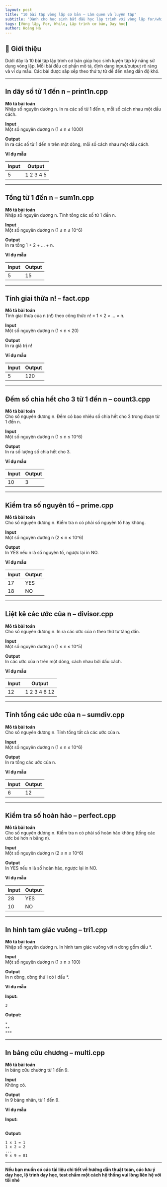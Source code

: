 ```yaml
---
layout: post
title: "10 bài tập vòng lặp cơ bản – Làm quen và luyện tập"
subtitle: "Dành cho học sinh bắt đầu học lập trình với vòng lặp for/while"
tags: [Vòng lặp, For, While, Lập trình cơ bản, Dạy học]
author: Hoàng Hà
---
```


## 📘 Giới thiệu

Dưới đây là 10 bài tập lập trình cơ bản giúp học sinh luyện tập kỹ năng sử dụng vòng lặp. Mỗi bài đều có phần mô tả, định dạng input/output rõ ràng và ví dụ mẫu. Các bài được sắp xếp theo thứ tự từ dễ đến nâng dần độ khó.

---

## **In dãy số từ 1 đến n – print1n.cpp**

**Mô tả bài toán**  
Nhập số nguyên dương n. In ra các số từ 1 đến n, mỗi số cách nhau một dấu cách.

**Input**  
Một số nguyên dương n (1 ≤ n ≤ 1000)

**Output**  
In ra các số từ 1 đến n trên một dòng, mỗi số cách nhau một dấu cách.

**Ví dụ mẫu**

| Input | Output |
|-------|--------|
| 5 | 1 2 3 4 5 |

---

## **Tổng từ 1 đến n – sum1n.cpp**

**Mô tả bài toán**  
Nhập số nguyên dương n. Tính tổng các số từ 1 đến n.

**Input**  
Một số nguyên dương n (1 ≤ n ≤ 10^6)

**Output**  
In ra tổng 1 + 2 + ... + n.

**Ví dụ mẫu**

| Input | Output |
|-------|--------|
| 5 | 15 |

---

## **Tính giai thừa n! – fact.cpp**

**Mô tả bài toán**  
Tính giai thừa của n (n!) theo công thức n! = 1 × 2 × ... × n.

**Input**  
Một số nguyên dương n (1 ≤ n ≤ 20)

**Output**  
In ra giá trị n!

**Ví dụ mẫu**

| Input | Output |
|-------|--------|
| 5 | 120 |

---

## **Đếm số chia hết cho 3 từ 1 đến n – count3.cpp**

**Mô tả bài toán**  
Cho số nguyên dương n. Đếm có bao nhiêu số chia hết cho 3 trong đoạn từ 1 đến n.

**Input**  
Một số nguyên dương n (1 ≤ n ≤ 10^6)

**Output**  
In ra số lượng số chia hết cho 3.

**Ví dụ mẫu**

| Input | Output |
|-------|--------|
| 10 | 3 |

---

## **Kiểm tra số nguyên tố – prime.cpp**

**Mô tả bài toán**  
Cho số nguyên dương n. Kiểm tra n có phải số nguyên tố hay không.

**Input**  
Một số nguyên dương n (2 ≤ n ≤ 10^6)

**Output**  
In YES nếu n là số nguyên tố, ngược lại in NO.

**Ví dụ mẫu**

| Input | Output |
|-------|--------|
| 17 | YES |
| 18 | NO |

---

## **Liệt kê các ước của n – divisor.cpp**

**Mô tả bài toán**  
Cho số nguyên dương n. In ra các ước của n theo thứ tự tăng dần.

**Input**  
Một số nguyên dương n (1 ≤ n ≤ 10^5)

**Output**  
In các ước của n trên một dòng, cách nhau bởi dấu cách.

**Ví dụ mẫu**

| Input | Output |
|-------|--------|
| 12 | 1 2 3 4 6 12 |

---

## **Tính tổng các ước của n – sumdiv.cpp**

**Mô tả bài toán**  
Cho số nguyên dương n. Tính tổng tất cả các ước của n.

**Input**  
Một số nguyên dương n (1 ≤ n ≤ 10^6)

**Output**  
In ra tổng các ước của n.

**Ví dụ mẫu**

| Input | Output |
|-------|--------|
| 6 | 12 |

---

## **Kiểm tra số hoàn hảo – perfect.cpp**

**Mô tả bài toán**  
Cho số nguyên dương n. Kiểm tra n có phải số hoàn hảo không (tổng các ước bé hơn n bằng n).

**Input**  
Một số nguyên dương n (2 ≤ n ≤ 10^6)

**Output**  
In YES nếu n là số hoàn hảo, ngược lại in NO.

**Ví dụ mẫu**

| Input | Output |
|-------|--------|
| 28 | YES |
| 10 | NO |

---

## **In hình tam giác vuông – tri1.cpp**

**Mô tả bài toán**  
Nhập số nguyên dương n. In hình tam giác vuông với n dòng gồm dấu *.

**Input**  
Một số nguyên dương n (1 ≤ n ≤ 100)

**Output**  
In n dòng, dòng thứ i có i dấu *.

**Ví dụ mẫu**

**Input:**
```
3
```

**Output:**
```
*
**
***
```

---

## **In bảng cửu chương – multi.cpp**

**Mô tả bài toán**  
In bảng cửu chương từ 1 đến 9.

**Input**  
Không có.

**Output**  
In 9 bảng nhân, từ 1 đến 9.

**Ví dụ mẫu**

**Input:**
```

```

**Output:**
```
1 x 1 = 1
1 x 2 = 2
...
9 x 9 = 81
```

---

**Nếu bạn muốn có các tài liệu chi tiết về hướng dẫn thuật toán, các lưu ý dạy học, lộ trình dạy học, test chấm một cách hệ thống vui lòng liên hệ với tôi nhé**
